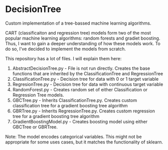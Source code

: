 # DecisionTree
Custom implementation of a tree-bassed machine learning algorithms. 

CART (classificaiton and regression tree) models form two of the most popular machine learning algorithms: random forests and gradiet boosting. Thus, I want to gain a deeper understanding of how these models work. To do so, I've decided to implement the models from scratch.

This repository has a lot of files. I will explain them here:

1. AbstractDecisionTree.py - File is not run directly. Creates the base functions that are inherited by the ClassificationTree and RegressionTree
2. ClassificationTree.py - Decision tree for data with 0 or 1 target variable 
3. RegresionTree.py - Decision tree for data with continuous target variable
4. RandomForest.py - Creates random set of either Classification or Regression Tree models.
5. GBCTree.py - Inherits ClassificationTree.py. Creates custom classification tree for a gradient boosting tree algorithm
6. GBRTree.py - Inherits RegressionTree.py. Creates custom regression tree for a gradient boosting tree algorithm
7. GradientBoostingModel.py - Creates boosting model using either GBCTree or GBRTree.

Note: The model encodes categorical variables. This might not be appropriate for some uses cases, but it matches the functionality of sklearn. 
